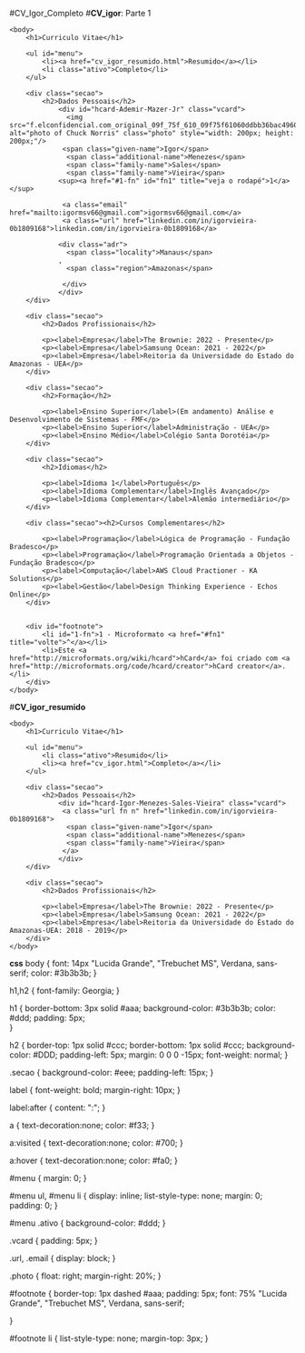 #CV_Igor_Completo
#**CV_igor**: Parte 1
<!DOCTYPE HTML PUBLIC "-//W3C//DTD HTML 4.01//EN"
			"http://www.w3.org/TR/html4/strict.dtd">
<meta http-equiv="Content-Type" content="text/html;charset=utf-8" >
<html>
	<head>
		<title>Curriculo Vitae</title>
		<link rel="stylesheet" type="text/css" href="style.css">
	</head>
	
	<body>
		<h1>Curriculo Vitae</h1>
		
		<ul id="menu">
			<li><a href="cv_igor_resumido.html">Resumido</a></li>
			<li class="ativo">Completo</li>
		</ul>
		
		<div class="secao">
			<h2>Dados Pessoais</h2>			
				<div id="hcard-Ademir-Mazer-Jr" class="vcard">
				  <img src="f.elconfidencial.com_original_09f_75f_610_09f75f61060ddbb36bac4960e843d508.jpg" alt="photo of Chuck Norris" class="photo" style="width: 200px; height: 200px;"/>
				 <span class="given-name">Igor</span>
				  <span class="additional-name">Menezes</span>
				  <span class="family-name">Sales</span>
                  <span class="family-name">Vieira</span>
				<sup><a href="#1-fn" id="fn1" title="veja o rodapé">1</a></sup>

				 <a class="email" href="mailto:igormsv66@gmail.com">igormsv66@gmail.com</a>
				 <a class="url" href="linkedin.com/in/igorvieira-0b1809168">linkedin.com/in/igorvieira-0b1809168</a>
				
				<div class="adr">
				  <span class="locality">Manaus</span>
				, 
				  <span class="region">Amazonas</span>

				 </div>
				</div>
		</div>

		<div class="secao">
			<h2>Dados Profissionais</h2>
			
			<p><label>Empresa</label>The Brownie: 2022 - Presente</p>
			<p><label>Empresa</label>Samsung Ocean: 2021 - 2022</p>
			<p><label>Empresa</label>Reitoria da Universidade do Estado do Amazonas - UEA</p>
		</div>

		<div class="secao">
			<h2>Formação</h2>
			
			<p><label>Ensino Superior</label>(Em andamento) Análise e Desenvolvimento de Sistemas - FMF</p>
			<p><label>Ensino Superior</label>Administração - UEA</p>
			<p><label>Ensino Médio</label>Colégio Santa Dorotéia</p>
		</div>

        <div class="secao">
			<h2>Idiomas</h2>
			
			<p><label>Idioma 1</label>Português</p>
			<p><label>Idioma Complementar</label>Inglês Avançado</p>
			<p><label>Idioma Complementar</label>Alemão intermediário</p>
		</div>

        <div class="secao"><h2>Cursos Complementares</h2>
        
            <p><label>Programação</label>Lógica de Programação - Fundação Bradesco</p>
            <p><label>Programação</label>Programação Orientada a Objetos - Fundação Bradesco</p>
            <p><label>Computação</label>AWS Cloud Practioner - KA Solutions</p>
            <p><label>Gestão</label>Design Thinking Experience - Echos Online</p>
        </div>
    
		
		<div id="footnote">
			<li id="1-fn">1 - Microformato <a href="#fn1" title="volte">^</a></li>
			<li>Este <a href="http://microformats.org/wiki/hcard">hCard</a> foi criado com <a href="http://microformats.org/code/hcard/creator">hCard creator</a>.</li>
		</div>		
	</body>
</html>

#**CV_igor_resumido**
<!DOCTYPE HTML PUBLIC "-//W3C//DTD HTML 4.01//EN"
			"http://www.w3.org/TR/html4/strict.dtd">
<meta http-equiv="Content-Type" content="text/html;charset=utf-8" >
<html>
	<head>
		<title>Curriculo Vitae</title>
		<link rel="stylesheet" type="text/css" href="style.css">
	</head>
	
	<body>
		<h1>Curriculo Vitae</h1>
		
		<ul id="menu">
			<li class="ativo">Resumido</li>
			<li><a href="cv_igor.html">Completo</a></li>
		</ul>
		
		<div class="secao">
			<h2>Dados Pessoais</h2>
				<div id="hcard-Igor-Menezes-Sales-Vieira" class="vcard">
				 <a class="url fn n" href="linkedin.com/in/igorvieira-0b1809168">  
                  <span class="given-name">Igor</span>
				  <span class="additional-name">Menezes</span>
				  <span class="family-name">Vieira</span>
				 </a>
				</div>
		</div>

		<div class="secao">
			<h2>Dados Profissionais</h2>
			
			<p><label>Empresa</label>The Brownie: 2022 - Presente</p>
			<p><label>Empresa</label>Samsung Ocean: 2021 - 2022</p>
			<p><label>Empresa</label>Reitoria da Universidade do Estado do Amazonas-UEA: 2018 - 2019</p>
		</div>
	</body>
</html>

**css**
body {
	font: 14px "Lucida Grande", "Trebuchet MS", Verdana, sans-serif;
	color: #3b3b3b;
}

h1,h2 {
	font-family: Georgia;
}

h1 {
	border-bottom: 3px solid #aaa;
	background-color: #3b3b3b;
	color: #ddd;
	padding: 5px;	
}

h2 {
	border-top: 1px solid #ccc;
	border-bottom: 1px solid #ccc;
	background-color: #DDD;
	padding-left: 5px;
	margin: 0 0 0 -15px;
	font-weight: normal;
}

.secao {
	background-color: #eee;
	padding-left: 15px;
}

label {
	font-weight: bold;
	margin-right: 10px;
}

label:after {
	content: ":";
}

a {
	text-decoration:none;
	color: #f33;
}

a:visited {
	text-decoration:none;
	color: #700;
}

a:hover {
	text-decoration:none;
	color: #fa0;
}

#menu {
	margin: 0;
}

#menu ul, #menu li {
	display: inline;
	list-style-type: none;
	margin: 0;
	padding: 0;
}

#menu .ativo {
	background-color: #ddd;
}

.vcard {
	padding: 5px;
}

.url, .email {
	display: block;
}

.photo {
	float: right;
	margin-right: 20%;
}

#footnote {
	border-top: 1px dashed #aaa;
	padding: 5px;
	font: 75% "Lucida Grande", "Trebuchet MS", Verdana, sans-serif;
	
}

#footnote li {
	list-style-type: none;
	margin-top: 3px;
}
